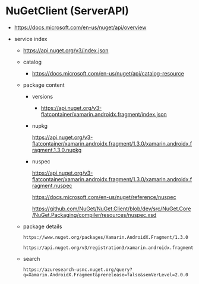 ﻿# NuGetClient (ServerAPI)

*   https://docs.microsoft.com/en-us/nuget/api/overview

*   service index

    *   https://api.nuget.org/v3/index.json

    *   catalog

        *   https://docs.microsoft.com/en-us/nuget/api/catalog-resource

    *   package content

        *   versions

            *   https://api.nuget.org/v3-flatcontainer/xamarin.androidx.fragment/index.json

        *   nupkg

            https://api.nuget.org/v3-flatcontainer/xamarin.androidx.fragment/1.3.0/xamarin.androidx.fragment.1.3.0.nupkg

        *   nuspec

            https://api.nuget.org/v3-flatcontainer/xamarin.androidx.fragment/1.3.0/xamarin.androidx.fragment.nuspec

            https://docs.microsoft.com/en-us/nuget/reference/nuspec

            https://github.com/NuGet/NuGet.Client/blob/dev/src/NuGet.Core/NuGet.Packaging/compiler/resources/nuspec.xsd

    *   package details

            https://www.nuget.org/packages/Xamarin.AndroidX.Fragment/1.3.0

            https://api.nuget.org/v3/registration3/xamarin.androidx.fragment/index.json

    *   search

            https://azuresearch-usnc.nuget.org/query?q=Xamarin.AndroidX.Fragment&prerelease=false&semVerLevel=2.0.0    